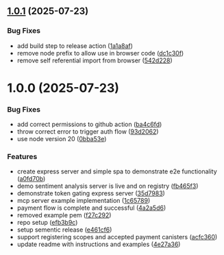 ## [1.0.1](https://github.com/prometheus-protocol/typescript-sdk/compare/v1.0.0...v1.0.1) (2025-07-23)


### Bug Fixes

* add build step to release action ([1a1a8af](https://github.com/prometheus-protocol/typescript-sdk/commit/1a1a8af13aa26e834cdcb19ffd7953f14cfb0b2f))
* remove node prefix to allow use in browser code ([dc1c30f](https://github.com/prometheus-protocol/typescript-sdk/commit/dc1c30f145019e4d40259c47696b1172e5b5a815))
* remove self referential import from browser ([542d228](https://github.com/prometheus-protocol/typescript-sdk/commit/542d22827894532068f46f7d0ed131b6f01fa9af))

# 1.0.0 (2025-07-23)


### Bug Fixes

* add correct permissions to github action ([ba4c6fd](https://github.com/prometheus-protocol/typescript-sdk/commit/ba4c6fd7356cc6c05b51009b062855c2ca8216c5))
* throw correct error to trigger auth flow ([93d2062](https://github.com/prometheus-protocol/typescript-sdk/commit/93d20620d7edb612065648b62893e7ad56cd5c19))
* use node version 20 ([0bba53e](https://github.com/prometheus-protocol/typescript-sdk/commit/0bba53e7ad924e8c1fe055a32671fded0018f96a))


### Features

* create express server and simple spa to demonstrate e2e functionality ([a0fd70b](https://github.com/prometheus-protocol/typescript-sdk/commit/a0fd70b10ae48658b3276c47ed7b2548e2312775))
* demo sentiment analysis server is live and on registry ([fb465f3](https://github.com/prometheus-protocol/typescript-sdk/commit/fb465f3f45e7ab179126e0f9e8e4d16c65b7df65))
* demonstrate token gating express server ([35d7983](https://github.com/prometheus-protocol/typescript-sdk/commit/35d7983d2f0f0436982990e266f543917ba7bf3a))
* mcp server example implementation ([1c65789](https://github.com/prometheus-protocol/typescript-sdk/commit/1c657892042ba245dd96a5df75ba64afe46f7ef3))
* payment flow is complete and successful ([4a2a5d6](https://github.com/prometheus-protocol/typescript-sdk/commit/4a2a5d6c33f846fda7f34665932031d49ad4e6e2))
* removed example pem ([f27c292](https://github.com/prometheus-protocol/typescript-sdk/commit/f27c292f0067178cc29eee2c0dbb235103c4e546))
* repo setup ([efb3b9c](https://github.com/prometheus-protocol/typescript-sdk/commit/efb3b9ce4ae3db0546defcab60891b0cccb69e2b))
* setup sementic release ([e461cf6](https://github.com/prometheus-protocol/typescript-sdk/commit/e461cf64b1438bb30b60ada717665f1a897716e1))
* support registering scopes and accepted payment canisters ([acfc360](https://github.com/prometheus-protocol/typescript-sdk/commit/acfc3608929c82b1fb447bdc759adc5a8750b0d8))
* update readme with instructions and examples ([4e27a36](https://github.com/prometheus-protocol/typescript-sdk/commit/4e27a36170e06563bab9d999f81b31ea52feceda))
